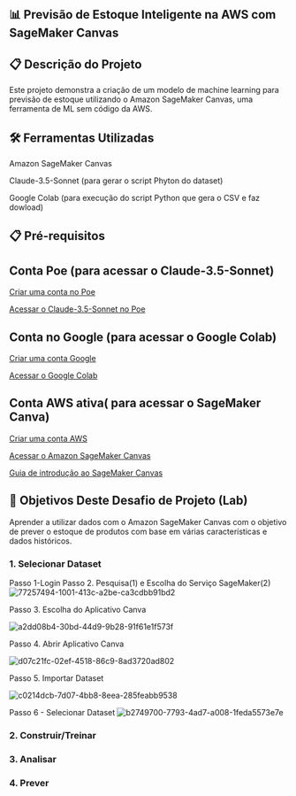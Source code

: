 ## 📊 Previsão de Estoque Inteligente na AWS com SageMaker Canvas

## 📋 Descrição do Projeto
Este projeto demonstra a criação de um modelo de machine learning para previsão de estoque utilizando o Amazon SageMaker Canvas, uma ferramenta de ML sem código da AWS.

## 🛠️ Ferramentas Utilizadas
Amazon SageMaker Canvas

Claude-3.5-Sonnet (para gerar o script Phyton do dataset)

Google Colab (para execução do script Python que gera o CSV e faz dowload)

## 📋 Pré-requisitos
## Conta Poe (para acessar o Claude-3.5-Sonnet)
  [Criar uma conta no Poe](https://poe.com/login)
  
  [Acessar o Claude-3.5-Sonnet no Poe](https://poe.com/Claude-3-Sonnet)
 
## Conta no Google (para acessar o Google Colab)
   [Criar uma conta Google](https://accounts.google.com/signup)
   
   [Acessar o Google Colab](https://colab.research.google.com/)

## Conta AWS ativa( para acessar o SageMaker Canva)
   [Criar uma conta AWS](https://portal.aws.amazon.com/billing/signup)
   
   [Acessar o Amazon SageMaker Canvas](https://aws.amazon.com/sagemaker/canvas/)
   
   [Guia de introdução ao SageMaker Canvas](https://docs.aws.amazon.com/sagemaker/latest/dg/canvas-getting-started.html)
     
## 🎯 Objetivos Deste Desafio de Projeto (Lab)
Aprender a utilizar dados com o Amazon SageMaker Canvas com o objetivo de prever o estoque de produtos com base em várias características e dados históricos.

### 1. Selecionar Dataset
Passo 1-Login 
 Passo 2.
 Pesquisa(1) e Escolha do Serviço SageMaker(2)
![77257494-1001-413c-a2be-ca3cdbb91bd2](https://github.com/user-attachments/assets/79e34b7a-eadf-4ae3-9b3d-37ff86d4f3d3)

 Passo 3.
 Escolha do Aplicativo Canva 

![a2dd08b4-30bd-44d9-9b28-91f61e1f573f](https://github.com/user-attachments/assets/59bf989e-a44a-411c-88b4-6b619a92dc9f)

 Passo 4.
 Abrir Aplicativo Canva 

![d07c21fc-02ef-4518-86c9-8ad3720ad802](https://github.com/user-attachments/assets/609665f6-ef0e-4955-a785-d565e36127da)

 Passo 5.
 Importar Dataset
 
![c0214dcb-7d07-4bb8-8eea-285feabb9538](https://github.com/user-attachments/assets/47802565-482c-4005-8f5f-9ee5a4c281e5)

Passo 6 - Selecionar Dataset 
![b2749700-7793-4ad7-a008-1feda5573e7e](https://github.com/user-attachments/assets/1c5f0fe0-c4bb-49de-b7e6-105724d0fde8)


### 2. Construir/Treinar

### 3. Analisar

### 4. Prever
